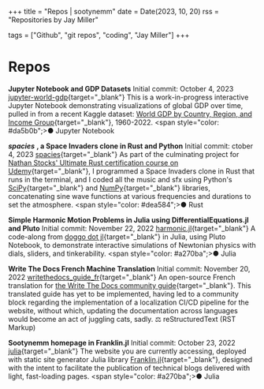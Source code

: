 +++
title = "Repos | sootynemm"
date = Date(2023, 10, 20)
rss = "Repositories by Jay Miller"

tags = ["Github", "git repos", "coding", "Jay Miller"]
+++


# Repos

**Jupyter Notebook and GDP Datasets**
Initial commit: October 4, 2023
[jupyter-world-gdp](https://github.com/sootynemm/jupyter-world-gdp){target="_blank"}
This is a work-in-progress interactive Jupyter Notebook demonstrating visualizations of global GDP over time, pulled in from a recent Kaggle dataset: [World GDP by Country, Region, and Income Group](https://www.kaggle.com/datasets/willianoliveiragibin/world-gdp-by-country-region-and-income-group){target="_blank"}, 1960-2022.
<span style="color: #da5b0b";>●</span> Jupyter Notebook

***spacies*** **, a Space Invaders clone in Rust and Python**
Initial commit: ctober 4, 2023
[spacies](https://github.com/sootynemm/spacies){target="_blank"}
As part of the culminating project for [Nathan Stocks' Ultimate Rust certification course on Udemy](https://www.udemy.com/course/ultimate-rust-crash-course/){target="_blank"}, I programmed a Space Invaders clone in Rust that runs in the terminal, and I coded all the music and sfx using Python's [SciPy](https://pypi.org/project/scipy/){target="_blank"} and [NumPy](https://pypi.org/project/numpy/){target="_blank"} libraries, concatenating sine wave functions at various frequencies and durations to set the atmosphere.
<span style="color: #dea584";>●</span> Rust

**Simple Harmonic Motion Problems in Julia using DifferentialEquations.jl and Pluto**
Initial commit: November 22, 2022
[harmonic.jl](https://github.com/sootynemm/harmonic.jl){target="_blank"}
A code-along from [doggo dot jl](https://www.youtube.com/watch?v=5LlW_fpcllA){target="_blank"} in Julia, using Pluto Notebook, to demonstrate interactive simulations of Newtonian physics with dials, sliders, and tinkerability.
<span style="color: #a270ba";>●</span> Julia

**Write The Docs French Machine Translation**
Initial commit: November 20, 2022
[writethedocs_guide_fr](https://github.com/sootynemm/writethedocs_guide_fr/tree/da87143ebcb00c8c9e04ee86c8422dda01739a32/docs/guide){target="_blank"}
An open-source French translation for [the Write The Docs community guide](https://www.writethedocs.org/guide/){target="_blank"}. This translated guide has yet to be implemented, having led to a community block regarding the implementation of a localization CI/CD pipeline for the website, without which, updating the documentation across languages would become an act of juggling cats, sadly.
⚖️ reStructuredText (RST Markup)

**Sootynemm homepage in Franklin.jl**
Initial commit: October 23, 2022
[julia](https://github.com/sootynemm/julia){target="_blank"}
The website you are currently accessing, deployed with static site generator Julia library [Franklin.jl](https://franklinjl.org/){target="_blank"}, designed with the intent to facilitate the publication of technical blogs delivered with light, fast-loading pages.
<span style="color: #a270ba";>●</span> Julia
